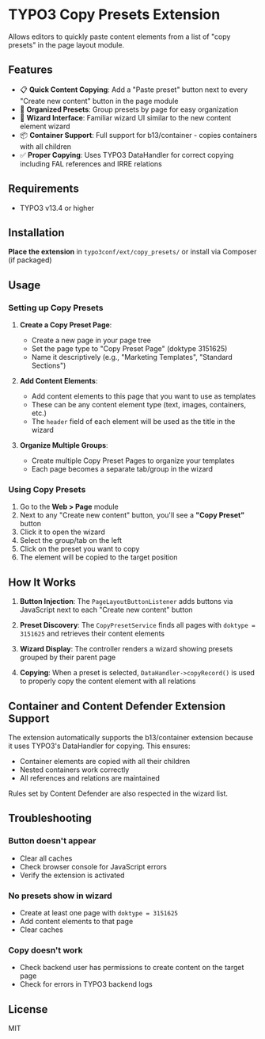 # TYPO3 Copy Presets Extension

Allows editors to quickly paste content elements from a list of "copy presets" in the page layout module.

## Features

- 📋 **Quick Content Copying**: Add a "Paste preset" button next to every "Create new content" button in the page module
- 📁 **Organized Presets**: Group presets by page for easy organization
- 🎨 **Wizard Interface**: Familiar wizard UI similar to the new content element wizard
- 📦 **Container Support**: Full support for b13/container - copies containers with all children
- ✅ **Proper Copying**: Uses TYPO3 DataHandler for correct copying including FAL references and IRRE relations

## Requirements

- TYPO3 v13.4 or higher

## Installation

**Place the extension** in `typo3conf/ext/copy_presets/` or install via Composer (if packaged)

## Usage

### Setting up Copy Presets

1. **Create a Copy Preset Page**:
    - Create a new page in your page tree
    - Set the page type to "Copy Preset Page" (doktype 3151625)
    - Name it descriptively (e.g., "Marketing Templates", "Standard Sections")

2. **Add Content Elements**:
    - Add content elements to this page that you want to use as templates
    - These can be any content element type (text, images, containers, etc.)
    - The `header` field of each element will be used as the title in the wizard

3. **Organize Multiple Groups**:
    - Create multiple Copy Preset Pages to organize your templates
    - Each page becomes a separate tab/group in the wizard

### Using Copy Presets

1. Go to the **Web > Page** module
2. Next to any "Create new content" button, you'll see a **"Copy Preset"** button
3. Click it to open the wizard
4. Select the group/tab on the left
5. Click on the preset you want to copy
6. The element will be copied to the target position

## How It Works

1. **Button Injection**: The `PageLayoutButtonListener` adds buttons via JavaScript next to each "Create new content" button

2. **Preset Discovery**: The `CopyPresetService` finds all pages with `doktype = 3151625` and retrieves their content elements

3. **Wizard Display**: The controller renders a wizard showing presets grouped by their parent page

4. **Copying**: When a preset is selected, `DataHandler->copyRecord()` is used to properly copy the content element with all relations


## Container and Content Defender Extension Support

The extension automatically supports the b13/container extension because it uses TYPO3's DataHandler for copying. This ensures:
- Container elements are copied with all their children
- Nested containers work correctly
- All references and relations are maintained

Rules set by Content Defender are also respected in the wizard list.

## Troubleshooting

### Button doesn't appear
- Clear all caches
- Check browser console for JavaScript errors
- Verify the extension is activated

### No presets show in wizard
- Create at least one page with `doktype = 3151625`
- Add content elements to that page
- Clear caches

### Copy doesn't work
- Check backend user has permissions to create content on the target page
- Check for errors in TYPO3 backend logs

## License

MIT
